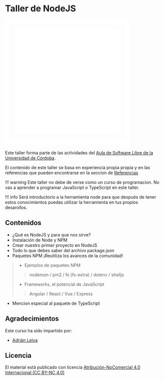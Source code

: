# Taller de NodeJS

![Aula Software Libre de la UCO](images/logo-cuadrado-invertido.svg)

Este taller forma parte de las actividades del [Aula de Software Libre de la
Universidad de Córdoba](https://www.uco.es/aulasoftwarelibre).

El contenido de este taller se basa en experiencia propia propia y en las referencias que pueden encontrarse en la seccion de [Referencias](https://aulasoftwarelibre.github.io/taller-nodeJs/referencias)

!!! warning
    Este taller no debe de verse como un curso de programacion. No vas a aprender a programar JavaScript o TypeScript en este taller.

!!! info
    Será introductorio a la herramienta node para que después de tener estos conocimientos puedas utilizar la herramienta en tus propios desarollos.

## Contenidos

* ¿Qué es NodeJS y para que nos sirve?
* Instalación de Node y NPM
* Crear nuestro primer proyecto en NodeJS
* Todo lo que debes saber del archivo package.json
* Paquetes NPM ¡Reutiliza los avances de la comunidad!

> * Ejemplos de paquetes NPM
>
> > nodemon / pm2 / fs (fs-extra) / dotenv / shelljs
>
> * Frameworks, el potencial de JavaScript
>
> > Angular / React / Vue / Express

* Mencion especial al paquete de TypeScript

## Agradecimientos

Este curso ha sido impartido por:

* [Adrián Leiva](https://github.com/leivaa21)

## Licencia

El material está publicado con licencia [Atribución-NoComercial 4.0 Internacional (CC BY-NC 4.0)](https://creativecommons.org/licenses/by-nc/4.0/deed.es)
